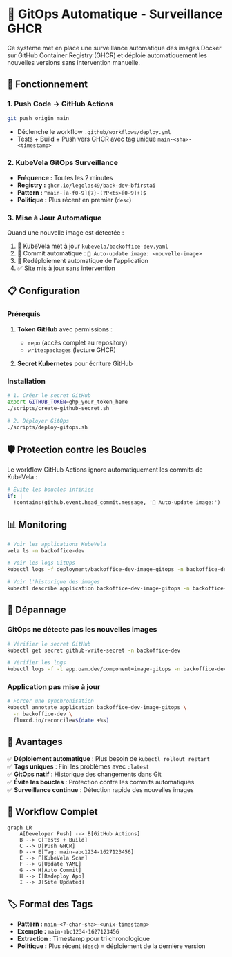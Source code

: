 # 🤖 GitOps Automatique - Surveillance GHCR

Ce système met en place une surveillance automatique des images Docker sur GitHub Container Registry (GHCR) et déploie automatiquement les nouvelles versions sans intervention manuelle.

## 🔄 Fonctionnement

### 1. Push Code → GitHub Actions

```bash
git push origin main
```

- Déclenche le workflow `.github/workflows/deploy.yml`
- Tests + Build + Push vers GHCR avec tag unique `main-<sha>-<timestamp>`

### 2. KubeVela GitOps Surveillance

- **Fréquence :** Toutes les 2 minutes
- **Registry :** `ghcr.io/legolas49/back-dev-bfirstai`
- **Pattern :** `^main-[a-f0-9]{7}-(?P<ts>[0-9]+)$`
- **Politique :** Plus récent en premier (`desc`)

### 3. Mise à Jour Automatique

Quand une nouvelle image est détectée :

1. 🔄 KubeVela met à jour `kubevela/backoffice-dev.yaml`
2. 📝 Commit automatique : `🤖 Auto-update image: <nouvelle-image>`
3. 🚀 Redéploiement automatique de l'application
4. ✅ Site mis à jour sans intervention

## 📋 Configuration

### Prérequis

1. **Token GitHub** avec permissions :
   - `repo` (accès complet au repository)
   - `write:packages` (lecture GHCR)

2. **Secret Kubernetes** pour écriture GitHub

### Installation

```bash
# 1. Créer le secret GitHub
export GITHUB_TOKEN=ghp_your_token_here
./scripts/create-github-secret.sh

# 2. Déployer GitOps
./scripts/deploy-gitops.sh
```

## 🛡️ Protection contre les Boucles

Le workflow GitHub Actions ignore automatiquement les commits de KubeVela :

```yaml
# Évite les boucles infinies
if: |
  !contains(github.event.head_commit.message, '🤖 Auto-update image:')
```

## 📊 Monitoring

```bash
# Voir les applications KubeVela
vela ls -n backoffice-dev

# Voir les logs GitOps
kubectl logs -f deployment/backoffice-dev-image-gitops -n backoffice-dev

# Voir l'historique des images
kubectl describe application backoffice-dev-image-gitops -n backoffice-dev
```

## 🔧 Dépannage

### GitOps ne détecte pas les nouvelles images

```bash
# Vérifier le secret GitHub
kubectl get secret github-write-secret -n backoffice-dev

# Vérifier les logs
kubectl logs -f -l app.oam.dev/component=image-gitops -n backoffice-dev
```

### Application pas mise à jour

```bash
# Forcer une synchronisation
kubectl annotate application backoffice-dev-image-gitops \
  -n backoffice-dev \
  fluxcd.io/reconcile=$(date +%s)
```

## 🎯 Avantages

✅ **Déploiement automatique** : Plus besoin de `kubectl rollout restart`  
✅ **Tags uniques** : Fini les problèmes avec `:latest`  
✅ **GitOps natif** : Historique des changements dans Git  
✅ **Évite les boucles** : Protection contre les commits automatiques  
✅ **Surveillance continue** : Détection rapide des nouvelles images

## 📝 Workflow Complet

```mermaid
graph LR
    A[Developer Push] --> B[GitHub Actions]
    B --> C[Tests + Build]
    C --> D[Push GHCR]
    D --> E[Tag: main-abc1234-1627123456]
    E --> F[KubeVela Scan]
    F --> G[Update YAML]
    G --> H[Auto Commit]
    H --> I[Redeploy App]
    I --> J[Site Updated]
```

## 🏷️ Format des Tags

- **Pattern :** `main-<7-char-sha>-<unix-timestamp>`
- **Exemple :** `main-abc1234-1627123456`
- **Extraction :** Timestamp pour tri chronologique
- **Politique :** Plus récent (`desc`) = déploiement de la dernière version
